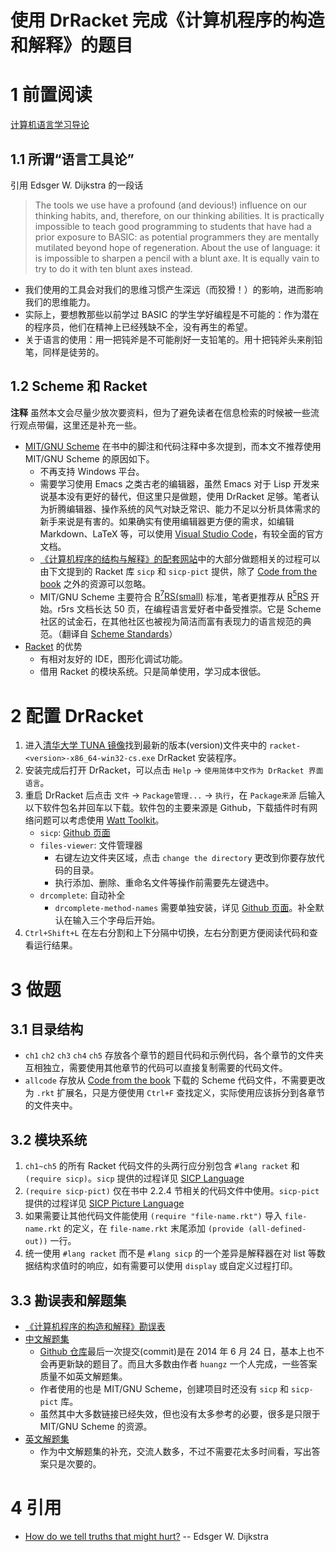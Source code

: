 # 使用 DrRacket 完成《计算机程序的构造和解释》的题目

# 1 前置阅读

[计算机语言学习导论](https://github.com/FrankHB/pl-docs/blob/master/zh-CN/introduction-to-learning-computer-languages.md)

## 1.1 所谓“语言工具论”

引用 Edsger W. Dijkstra 的一段话
> The tools we use have a profound (and devious!) influence on our thinking habits, and, therefore, on our thinking abilities.
> It is practically impossible to teach good programming to students that have had a prior exposure to BASIC: as potential programmers they are mentally mutilated beyond hope of regeneration.
> About the use of language: it is impossible to sharpen a pencil with a blunt axe. It is equally vain to try to do it with ten blunt axes instead.

* 我们使用的工具会对我们的思维习惯产生深远（而狡猾！）的影响，进而影响我们的思维能力。
* 实际上，要想教那些以前学过 BASIC 的学生学好编程是不可能的：作为潜在的程序员，他们在精神上已经残缺不全，没有再生的希望。
* 关于语言的使用：用一把钝斧是不可能削好一支铅笔的。用十把钝斧头来削铅笔，同样是徒劳的。

## 1.2 Scheme 和 Racket

**注释** 虽然本文会尽量少放次要资料，但为了避免读者在信息检索的时候被一些流行观点带偏，这里还是补充一些。

* [MIT/GNU Scheme](https://zh.wikipedia.org/wiki/MIT/GNU_Scheme) 在书中的脚注和代码注释中多次提到，而本文不推荐使用 MIT/GNU Scheme 的原因如下。
	* 不再支持 Windows 平台。
	* 需要学习使用 Emacs 之类古老的编辑器，虽然 Emacs 对于 Lisp 开发来说基本没有更好的替代，但这里只是做题，使用 DrRacket 足够。笔者认为折腾编辑器、操作系统的风气对缺乏常识、能力不足以分析具体需求的新手来说是有害的。如果确实有使用编辑器更方便的需求，如编辑 Markdown、LaTeX 等，可以使用 [Visual Studio Code](https://code.visualstudio.com/)，有较全面的官方文档。
	* [《计算机程序的结构与解释》的配套网站](https://mitp-content-server.mit.edu/books/content/sectbyfn/books_pres_0/6515/sicp.zip/sicp.html)中的大部分做题相关的过程可以由下文提到的 Racket 库 `sicp` 和 `sicp-pict` 提供，除了 [Code from the book](https://mitp-content-server.mit.edu/books/content/sectbyfn/books_pres_0/6515/sicp.zip/code/index.html) 之外的资源可以忽略。
	* MIT/GNU Scheme 主要符合 [R<sup>7</sup>RS(small)](https://standards.scheme.org/official/r7rs.pdf) 标准，笔者更推荐从 [R<sup>5</sup>RS](https://standards.scheme.org/official/r5rs.pdf) 开始。r5rs 文档长达 50 页，在编程语言爱好者中备受推崇。它是 Scheme 社区的试金石，在其他社区也被视为简洁而富有表现力的语言规范的典范。（翻译自 [Scheme Standards](https://standards.scheme.org/)）
* [Racket](https://zh.wikipedia.org/wiki/Racket) 的优势
	* 有相对友好的 IDE，图形化调试功能。
	* 借用 Racket 的模块系统。只是简单使用，学习成本很低。

# 2 配置 DrRacket

1. 进入[清华大学 TUNA 镜像](https://mirrors.tuna.tsinghua.edu.cn/racket-installers/)找到最新的版本(version)文件夹中的 `racket-<version>-x86_64-win32-cs.exe` DrRacket 安装程序。
2. 安装完成后打开 DrRacket，可以点击 `Help` -> `使用简体中文作为 DrRacket 界面语言`。
3. 重启 DrRacket 后点击 `文件` -> `Package管理...` -> `执行`，在 `Package来源` 后输入以下软件包名并回车以下载。软件包的主要来源是 Github，下载插件时有网络问题可以考虑使用 [Watt Toolkit](https://steampp.net/)。
	* `sicp`: [Github 页面](https://github.com/sicp-lang/sicp)
	* `files-viewer`: 文件管理器
		* 右键左边文件夹区域，点击 `change the directory` 更改到你要存放代码的目录。
		* 执行添加、删除、重命名文件等操作前需要先左键选中。
	* `drcomplete`: 自动补全
		* `drcomplete-method-names` 需要单独安装，详见 [Github 页面](https://github.com/yjqww6/drcomplete)。补全默认在输入三个字母后开始。
4. `Ctrl+Shift+L` 在左右分割和上下分隔中切换，左右分割更方便阅读代码和查看运行结果。

# 3 做题

## 3.1 目录结构

* `ch1` `ch2` `ch3` `ch4` `ch5` 存放各个章节的题目代码和示例代码，各个章节的文件夹互相独立，需要使用其他章节的代码可以直接复制需要的代码文件。
* `allcode` 存放从 [Code from the book](https://mitp-content-server.mit.edu/books/content/sectbyfn/books_pres_0/6515/sicp.zip/code/index.html) 下载的 Scheme 代码文件，不需要更改为 `.rkt` 扩展名，只是方便使用 `Ctrl+F` 查找定义，实际使用应该拆分到各章节的文件夹中。

## 3.2 模块系统

1. `ch1~ch5` 的所有 Racket 代码文件的头两行应分别包含 `#lang racket` 和 `(require sicp)`。`sicp` 提供的过程详见 [SICP Language](https://docs.racket-lang.org/sicp-manual/SICP_Language.html)
2. `(require sicp-pict)` 仅在书中 2.2.4 节相关的代码文件中使用。`sicp-pict` 提供的过程详见 [SICP Picture Language](https://docs.racket-lang.org/sicp-manual/SICP_Picture_Language.html)
3. 如果需要让其他代码文件能使用 `(require "file-name.rkt")` 导入 `file-name.rkt` 的定义，在 `file-name.rkt` 末尾添加 `(provide (all-defined-out))` 一行。
5. 统一使用 `#lang racket` 而不是 `#lang sicp` 的一个差异是解释器在对 list 等数据结构求值时的响应，如有需要可以使用 `display` 或自定义过程打印。

## 3.3 勘误表和解题集

* [《计算机程序的构造和解释》勘误表](https://www.math.pku.edu.cn/teachers/qiuzy/books/sicp/errata.htm)
* [中文解题集](https://sicp.readthedocs.io/en/latest/)
	* [Github 仓库](https://github.com/huangzworks/SICP-answers)最后一次提交(commit)是在 2014 年 6 月 24 日，基本上也不会再更新缺的题目了。而且大多数由作者 `huangz` 一个人完成，一些答案质量不如英文解题集。
	* 作者使用的也是 MIT/GNU Scheme，创建项目时还没有 `sicp` 和 `sicp-pict` 库。
	* 虽然其中大多数链接已经失效，但也没有太多参考的必要，很多是只限于 MIT/GNU Scheme 的资源。
* [英文解题集](http://community.schemewiki.org/?SICP-Solutions)
	* 作为中文解题集的补充，交流人数多，不过不需要花太多时间看，写出答案只是次要的。

# 4 引用

* [How do we tell truths that might hurt?](https://www.cs.virginia.edu/~evans/cs655-S00/readings/ewd498.html) -- Edsger W. Dijkstra

